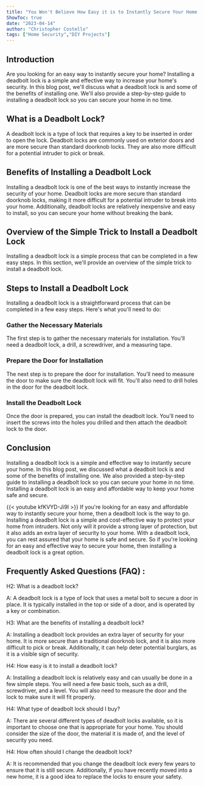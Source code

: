 ```yaml
---
title: "You Won't Believe How Easy it is to Instantly Secure Your Home with This Simple Trick to Install a Deadbolt Lock!"
ShowToc: true 
date: "2023-04-14"
author: "Christopher Costello" 
tags: ["Home Security","DIY Projects"]
---
```

## Introduction
Are you looking for an easy way to instantly secure your home? Installing a deadbolt lock is a simple and effective way to increase your home's security. In this blog post, we'll discuss what a deadbolt lock is and some of the benefits of installing one. We'll also provide a step-by-step guide to installing a deadbolt lock so you can secure your home in no time.

## What is a Deadbolt Lock?
A deadbolt lock is a type of lock that requires a key to be inserted in order to open the lock. Deadbolt locks are commonly used on exterior doors and are more secure than standard doorknob locks. They are also more difficult for a potential intruder to pick or break.

## Benefits of Installing a Deadbolt Lock
Installing a deadbolt lock is one of the best ways to instantly increase the security of your home. Deadbolt locks are more secure than standard doorknob locks, making it more difficult for a potential intruder to break into your home. Additionally, deadbolt locks are relatively inexpensive and easy to install, so you can secure your home without breaking the bank.

## Overview of the Simple Trick to Install a Deadbolt Lock
Installing a deadbolt lock is a simple process that can be completed in a few easy steps. In this section, we'll provide an overview of the simple trick to install a deadbolt lock.

## Steps to Install a Deadbolt Lock
Installing a deadbolt lock is a straightforward process that can be completed in a few easy steps. Here's what you'll need to do:

### Gather the Necessary Materials
The first step is to gather the necessary materials for installation. You'll need a deadbolt lock, a drill, a screwdriver, and a measuring tape.

### Prepare the Door for Installation
The next step is to prepare the door for installation. You'll need to measure the door to make sure the deadbolt lock will fit. You'll also need to drill holes in the door for the deadbolt lock.

### Install the Deadbolt Lock
Once the door is prepared, you can install the deadbolt lock. You'll need to insert the screws into the holes you drilled and then attach the deadbolt lock to the door.

## Conclusion
Installing a deadbolt lock is a simple and effective way to instantly secure your home. In this blog post, we discussed what a deadbolt lock is and some of the benefits of installing one. We also provided a step-by-step guide to installing a deadbolt lock so you can secure your home in no time. Installing a deadbolt lock is an easy and affordable way to keep your home safe and secure.

{{< youtube kfKVYD-Ji9I >}} 
If you're looking for an easy and affordable way to instantly secure your home, then a deadbolt lock is the way to go. Installing a deadbolt lock is a simple and cost-effective way to protect your home from intruders. Not only will it provide a strong layer of protection, but it also adds an extra layer of security to your home. With a deadbolt lock, you can rest assured that your home is safe and secure. So if you're looking for an easy and effective way to secure your home, then installing a deadbolt lock is a great option.

## Frequently Asked Questions (FAQ) :
H2: What is a deadbolt lock?

A: A deadbolt lock is a type of lock that uses a metal bolt to secure a door in place. It is typically installed in the top or side of a door, and is operated by a key or combination. 

H3: What are the benefits of installing a deadbolt lock?

A: Installing a deadbolt lock provides an extra layer of security for your home. It is more secure than a traditional doorknob lock, and it is also more difficult to pick or break. Additionally, it can help deter potential burglars, as it is a visible sign of security. 

H4: How easy is it to install a deadbolt lock?

A: Installing a deadbolt lock is relatively easy and can usually be done in a few simple steps. You will need a few basic tools, such as a drill, screwdriver, and a level. You will also need to measure the door and the lock to make sure it will fit properly. 

H4: What type of deadbolt lock should I buy?

A: There are several different types of deadbolt locks available, so it is important to choose one that is appropriate for your home. You should consider the size of the door, the material it is made of, and the level of security you need. 

H4: How often should I change the deadbolt lock?

A: It is recommended that you change the deadbolt lock every few years to ensure that it is still secure. Additionally, if you have recently moved into a new home, it is a good idea to replace the locks to ensure your safety.





